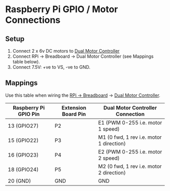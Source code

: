 # Raspberry Pi GPIO / Motor Connections
## Setup
1. Connect 2 x 6v DC motors to [Dual Motor Controller](http://www.dfrobot.com/wiki/index.php?title=File:DRI0002_pinout.png)
1. Connect RPi -> Breadboard -> Dual Motor Controller (see Mappings table below).
1. Connect 7.5V: +ve to VS, -ve to GND.
## Mappings
Use this table when wiring the [RPi -> Breadboard](https://howto8165.files.wordpress.com/2014/08/rpi-pinout.png) -> [Dual Motor Controller](http://www.dfrobot.com/wiki/index.php?title=File:DRI0002_pinout.png).

|Raspberry Pi GPIO Pin|Extension Board Pin|Dual Motor Controller Connection        |
|---------------------|-------------------|----------------------------------------|
|13 (GPIO27)          |P2                 |E1 (PWM 0-255 i.e. motor 1 speed)       |
|15 (GPIO22)          |P3                 |M1 (0 fwd, 1 rev i.e. motor 1 direction)|
|16 (GPIO23)          |P4                 |E2 (PWM 0-255 i.e. motor 2 speed)       |
|18 (GPIO24)          |P5                 |M2 (0 fwd, 1 rev i.e. motor 2 direction)|
|20 (GND)             |GND                |GND                                     |
